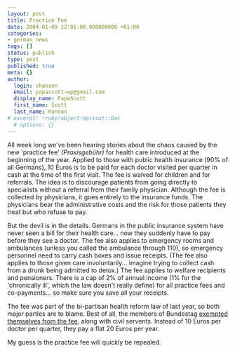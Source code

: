```yaml
---
layout: post
title: Practice Fee
date: 2004-01-09 22:01:00.000000000 +01:00
categories:
- german news
tags: []
status: publish
type: post
published: true
meta: {}
author:
  login: shanson
  email: papascott-wp@gmail.com
  display_name: PapaScott
  first_name: Scott
  last_name: Hanson
# excerpt: !ruby/object:Hpricot::Doc
  # options: {}
---
```

<p>All week long we've been hearing stories about the chaos caused by the new 'practice fee' <em>(Praxisgebühr)</em> for health care introduced at the beginning of the year. Applied to those with public health insurance (90% of all Germans), 10 Euros is to be paid for each doctor visited per quarter in cash at the time of the first visit. The fee is waived for children and for referrals. The idea is to discourage patients from going directly to specialists without a referral from their family physician. Although the fee is collected by physicians, it goes entirely to the insurance funds. The physicians bear the administrative costs and the risk for those patients they treat but who refuse to pay.</p>
<p>But the devil is in the details. Germans in the public insurance system have never seen a bill for their health care... now they suddenly have to pay before they see a doctor. The fee also applies to emergency rooms and ambulances (unless you called the ambulance through 110), so emergency personnel need to carry cash boxes and issue receipts. (The fee also applies to those given care involuntarily... imagine trying to collect cash from a drunk being admitted to detox.) The fee applies to welfare recipients and pensioners. There is a cap of 2% of annual income (1% for the 'chronically ill', which the law doesn't really define) for all practice fees and co-payments... so make sure you save all your receipts.</p>
<p>The fee was part of the bi-partisan health reform law of last year, so both major parties are to blame. Best of all, the members of Bundestag <a title="Praxisgebühren-Rabatt: Die Parlamentarier haben verstanden - Wirtschaft - SPIEGEL ONLINE" href="http://www.spiegel.de/wirtschaft/0,1518,281184,00.html">exempted themselves from the fee</a>, along with civil servents. Instead of 10 Euros per doctor per quarter, they pay a flat 20 Euros per year.</p>
<p>My guess is the practice fee will quickly be repealed.</p>
